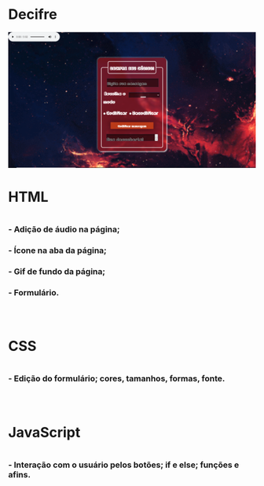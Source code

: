 # Decifre
<img src="imagens/Tela inicial.PNG">
<br>
<h1>HTML<h1>
 <h3>- Adição de áudio na página;<h3>
 <h3>- Ícone na aba da página;<h3>
 <h3>- Gif de fundo da página;<h3>
 <h3>- Formulário.<h3>
 <br>
   <h1>CSS<h1>
 <h3>- Edição do formulário; cores, tamanhos, formas, fonte.<h3>
   <br>
   <h1>JavaScript<h1>
 <h3>- Interação com o usuário pelos botões; if e else; funções e afins.<h3>

